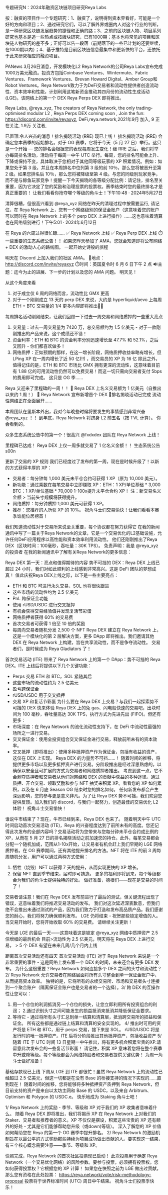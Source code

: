 专题研究N：2024年融资区块链项目研究Reya Labs

按：融资的项目作一个专题研究：1、融资了，说明得到资本界看好，可能是一个好的方向和项目；2、通过研究它们，可以了解外界或圈内人对这个行业的判断，是一种研究区块链发展趋势的捷径和正确的路；3、之前的区块链人物、项目系列研究也基本是追一些热点或按版块研究，已有1000期；基本也将常见的项目和区块链人物研究的差不多；正好可以告一段落（前期落下的一些已计划的还要继续，在1000期以内）；4、基于推特是目前区块链信息最集中和更新快的平台，还依托于此来研究相应的融资项目。

PANews 3月26日消息，开发模块化L2 Reya Network的公司Reya Labs宣布完成1000万美元融资。投资方包括Coinbase Ventures、Wintermute、Fabric Ventures、Framework Ventures、Brevan Howard Digital、Amber Group和Robot Ventures。Reya Network致力于为DeFi交易者和流动性提供者创造流动性、资本效率和性能，计划利用这笔新资金推动其四月份的流动性生成活动(LGE)。该网络上的第一个 DEX Reya Perps DEX 即将推出。

Reya Labs,
@reya_xyz,
The creators of Reya Network, the only trading-optimised modular L2
,
Reya Perps DEX coming soon
,
Join the fun: https://discord.com/invite/reyaxyz,
DeFi,reya.network,2021年9月 加入,
9 正在关注,
1.9万 关注者,


已置顶:令人兴奋的消息！排名揭晓活动 (RRE) 现已上线！
排名揭晓活动 (RRE) 会确定您本赛季的起始排名。对于 OG 赛季，它将于今天（5 月 27 日）举行。这只是一个开始 — 您的排名会根据您的表现每周发生变化！继 RRE 之后，我们将举办每周排名活动，活动将于每周一中午 UTC 举行。每周，您的排名可能会上升、下降或保持不变，具体取决于您相对于其他同等级玩家的 XP 积累情况。例如：如果您处于第 3 级，并且在本周排名中位列第 3 级的前 10％，那么您将被晋升至第 2 级。如果您排名后 10％，那么您将被降级至第 4 级。与您的同级别玩家竞争，而不是与鲸鱼玩家竞争！提醒一下今天揭晓的各等级分配比例：请记住，排名至关重要，因为它决定了您的奖励和治理投票的投票权。赛季结束时您的最终排名才是真正重要的！
让我们看看你抢夺哪个等级的角斗士！下午10:48 · 2024年5月27日

清算很糟，但很高兴看到
@reya_xyz
网络在昨天的清理过程中按需要运行,
请记住，在 Reya Network 上，您有一个网络级别的保证金账户（这意味着您的账户可以同时在 Reya Network 上的多个 perp DEX 上进行操作）......这也意味着清算也在网络级别进行！下午5:01 · 2024年6月12日

在 Reya 的六周过得很忙碌……
✅ Reya Network 上线
✅ Reya Perp DEX 上线
⏱️一些重要的生态系统公告！！
如果您昨天参加了 AMA，您就会知道即将公布网络 + DEX 的激动人心的路线图。
一起开始史诗般的旅程

明天在 Discord 上加入我们的社区 AMA。
📍地点： http://discord.com/invite/reyaxyz
⏱️时间：英国夏令时 6 月 6 日下午 2 点
🔊主题：迄今为止的进展、下一步的计划以及您的 AMA 问题。
明天见！

从这个角度来看
1. 对于成立仅 6 周的网络而言，流动性比 GMX 更高
2. 对于一个刚刚成立 13 天的 perp DEX 来说，大约是 hyperliquid/aevo 上每周 ETH + BTC 交易量的 1/4
更多内容即将推出💪🏼

每周排名活动刚刚结束，让我们回顾一下过去一周交易和网络质押的一些重大亮点
1. 交易量：过去一周交易量为 7420 万，总交易额约为 1.5 亿美元 - 对于一款刚刚推出的产品来说，这个成绩还不错！
2. 资金利率：ETH 和 BTC 的资金利率分别迅速增长至 47.7% 和 52.1%，之后又回升 - 你们都喜欢做多！
3. 网络质押：正如预期的那样，在这一增长阶段，网络质押收益率略有增长，但 LPing XP 在一周内增长了近 50 亿(!!) ，而交易员的 XP 为 16 亿
除此之外，值得记住的是，ETH 和 BTC 市场比 GMX 拥有更深的流动性，这意味着目前有 1.88 亿的可用流动性仍然可以免费交易！而这一切只需向交易者支付 5bps 的费用即可完成。
这只是 OG 季……

Reya 又迎来了里程碑的一周！！
🚀 Reya DEX 上名义交易额为 1 亿美元（自推出以来约 1 周！）
🚀 Reya Network 宣布新增首个 DEX
🚀排名揭晓活动已完成
流动性网络正在全面展开……

本周团队在里斯本外出，我对今年晚些时候将要发生的事情感到非常兴奋
@reya_xyz
 ！！
到年底，Reya Network 将跻身 L2 前五名（按 TVL 计算）。
你会看到的。

众多生态系统公告中的第一个！很高兴
@fxdxdex
团队在 Reya Network 上线！

里程碑已达成！
Reya DEX 上仅一周多就交易了 1 亿名义金额！！
生态系统公告 s00n 

更新了交易的 XP 规则
我们已经度过了发布的第一周，现在是时候升级了！以新的方式获得丰厚的 XP：
- 交易者：每分钟每 1,000 美元未平仓合约可获得 1 XP（原为 10,000 美元）。
- 新功能：通过乘数在每笔交易中立即赚取 XP：ETH：1 XP/单位基础 * 3,000
BTC：1 XP/单位基础 * 70,000
1-100x提升未平仓合约 XP！
注：新交易名义金额 > 当前头寸规模将获得提升。
- 网络质押：每分钟质押 1,000 美元可获得 1 XP。
- 推荐：您推荐的人所获 XP 的 10%。
祝角斗士们交易愉快！让我们看看本赛季谁能位居榜首！

我们知道流动性对于交易所来说至关重要，每个协议都在努力获得它
在我的新闻通讯中写了一篇关于Reya Network的文章，它是一个交易优化的L2基础设施，允许任何DeFi应用程序以高性能和资本效率利用流动性。
他们还刚刚推出了Reya DEX（区块时间：100毫秒，吞吐量：30K TPS）。
免责声明：我是
@reya_xyz
的投资者
在我的新闻通讯中了解有关Reya Network的更多信息：

Reya DEX 第一天：亮点和值得期待的内容
势不可挡的 DEX：Reya DEX 上线已超过 24 小时，我们对如此顺利的上线感到非常高兴。这是 DeFi 团队的梦想成真！
值此庆祝Reya DEX上线之际，以下是一些主要亮点：
- ETH 和 BTC 可进行永久交易，SOL 也将很快跟进
- 这些市场的流动性约为 2.5 亿美元
- PnL 跨保证金功能
- 使用 rUSD/USDC 进行交叉抵押
- 有机会获得交易经验值并发现复活节彩蛋
- 网络质押者获得 60% 的交易费
- 首次交易者可获得 1 倍至 10 倍的奖励
- 每周向交易者随机分发 2,500 个 NFT
Reya DEX 建立在 Reya Network 上，这是一个模块化的第 2 层解决方案，更多 DApp 即将推出。我们邀请其他 DEX 在 Reya Network 上构建，旨在共享流动性，而不是争夺流动性。
交易者们，是时候成为 Reya Gladiators 了！

首次交易活动 (ITE) 带来了 Reya Network 上的第一个 DApp：势不可挡的 Reya DEX。ITE 上线后将提供以下几个关键功能：
- Perps 交易 ETH 和 BTC，SOL 紧随其后
- 这些市场的流动性约为 2.5 亿美元
- 盈亏跨保证金
- rUSD/USDC 用于交叉抵押
- 交易 XP 和复活节彩蛋
为什么要在 Reya DEX 上交易？与我们一起探索势不可挡的 DEX 
快来体验 Reya DEX 上的免 gas、闪电般快速的交易吧，出块时间为 100 毫秒，吞吐量高达 30K TPS，执行方式为先进先出 (FIFO)。但还有更多：
- 市场深度：在 Reya Network 的池化流动性支持下，在 DeFi 中流动性最强的场所之一进行交易。
- 交叉保证金：使用全投资组合交叉保证金进行交易，释放前所未有的资本效率。
- 交叉抵押（即将推出）：使用多种抵押资产作为保证金，包括有收益的资产，这仅在 DEX 上实现。
Reya DEX 的力量势不可挡......！
随着时间的推移，将提供更多市场以及更多抵押资产进行交易。分阶段推出是经过深思熟虑的，以确保以安全且可扩展的方式为交易者和网络质押者推出。
考虑到这一点，它不会剥夺质押者和交易者从他们对网络和 DEX 的贡献中获益的多种途径。通过质押、开仓交易、领取奖励和参与 NFT 抽奖来积累 XP。看看您的 XP 如何累积，以及在 6 月底 Season OG 结束时您的排名如何。
任何新发布都会产生深远影响，您的参与更是意义非凡。为了让 Reya DEX 势不可挡，我们欢迎您提供反馈。加入我们的 discord，与我们一起努力，创造最佳的交易优化 L2 体验！
祝角斗士交易愉快！

谁说牛市结束了？现在，牛市已经到来，Reya DEX 也来了。
随着明天中午 UTC 时间启动首次交易活动 (ITE)，Reya 的兴奋程度达到了前所未有的高度。您还记得此次发布的全部内容吗？交易活动将为您带来与您每分钟未平仓合约成比例的 XP，从而在 5 月 27 日的排名揭晓活动之前加速您的持仓。此外，每笔交易都会分配一个随机加成，范围从1-10x开始，让交易者有机会赶上我们早期的 LGE 网络质押者。在 OG 赛季期间，还有其他提升排名的方法。NFT 将在 ITE 的前 3 周每周随机分发，用户可以通过两种方式使用：
1. 牺牲（烧毁）NFT 以获得 7 天的提升，从而实现更快的 XP 增长。
2. 保留 NFT 直到季节结束，届时即可铸造。
更多的福利即将到来，每个等级都会为我们的角斗士提供独特的好处。
做好准备，德根们——现在是交易的时间了！

交易者请注意！我们在 Reya DEX 发布前进行了最后的测试，但关键流程出现了错误，这意味着我们将推迟交易活动的发布。
我们对这次延迟深表歉意，但我们绝不会推出未通过测试的产品，因为我们致力于打造和发布高品质产品。我们感谢您的耐心，我们将努力确保顺利发布。
LGE 仍将结束 - 祝贺那些锁定增值的人。当交易开始时，您将开始收取 60% 的交易费。
请继续关注更新！

今天是 LGE 的最后一天——这意味着这是锁定
@reya_xyz
网络中质押资产 2.5 倍增幅的最后机会
目前>流动性为 2.5 亿美元，明天将在 Reya DEX 上进行交易， > 5 个 DEX 有望在未来几周/几个月内上线

距离首次交易活动还有四天
首次交易活动 (ITE) 对于 Reya Network 来说是一个非常重要的事件 - 这是网络上发布第一个 DEX 的时间，未来还会有更多 DEX 发布。
为什么这很重要？Reya Network 如何连接多个 DEX 之间的头寸和流动性？
2/ Reya Network 允许交易者在网络层面将所有头寸整合到单一保证金账户中，从而提高资本效率。
独特的是，它将所有的永续交易所、市场和交易者头寸连接到一个聚合账户（隔离保证金账户也是交易者的一个选择）。3/ 跨 DEX 的互操作性让您可以：
1. 用一个仓位的利润抵消另一个仓位的损失，让您立即利用所有投资组合的利润；
2.通过识别头寸之间可能发生的损益抵消来抵消并降低保证金要求。
3. 等待它 - 通过将所有头寸汇总到单一结算和清算层，抵消跨交易所的损益和保证金。
所有这些都是通过链上结算和清算的安全实现的。
4/ 推出时可用的资产将是 ETH 和 BTC，用于 perps 交易，接下来是 SOL。
rUSD/USDC 将是发行时的唯一抵押资产。ITE 后将分阶段推出其他抵押资产，包括收益资产
5/ 随着 ITE 于 UTC 时间 13 日星期一中午推出，将有更多机会积累宝贵的XP.请留意此次发布会的一些复活节彩蛋！
请记住，积累 XP 意味着您将在整个赛季中升或降等级。每个等级都会为网络持股者和交易者提供关键优势！
为周一角斗士做好准备！

基础存款现已上线
下周从 LGE 到 ITE 都很忙！虽然 Reya Network 上的流动性已经超过 2.5 亿美元，但这一切都是在没有 Base 的桥接支持的情况下实现的……直到现在！
随着时间的推移，您将能够将多种抵押资产质押到 Reya Network，但目前支持的资产是来自以太坊主网和 Base 的 USDC，以及来自 Arbitrum、Optimism 和 Polygon 的 USDC.e。
快乐地成为 Staking 角斗士吧！

1/ Reya Network 上的奖励 - 季节、等级和 XP 对于我们的 XP 收集者意味着什么。
随着 Reya DEX 即将推出，我们将揭示 XP 在 Reya Network 上对我们的 Staker、交易者和推荐者的意义。XP 不仅仅是摆设，积累这些宝贵的 XP 还有额外的好处 - 尤其是它们能够帮助您升级（或down)等级）。
深入了解您的 XP 价值如何帮助您在 Reya 的第一个 OG 赛季中提升排名。
2/ Reya Network 的激励机制旨在以最公平的方式奖励那些持续为项目成功做出贡献的人。要实现这一结果，有三个核心概念需要注意——季节、等级和 XP。

快照完成，Reya Network 的首次社区投票现已启动！
此次投票用于确定 Reya Network（一个交易优化网络）的风险参数。要参与投票，必须拥有投票权。您如何获得投票权？它根据您的 XP 计算！
如果您在快照之前为 LGE 做出过贡献，那么您有资格在此处投票： https://reya.network/vote/risk-methodology-proposal
投票将于世界标准时间 (UTC) 周日中午结束。
祝角斗士们投票季快乐！

